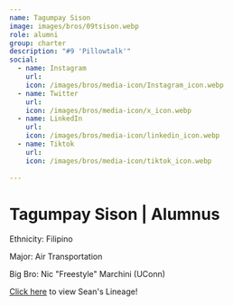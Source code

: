 ```yaml
---
name: Tagumpay Sison
image: images/bros/09tsison.webp
role: alumni
group: charter
description: "#9 'Pillowtalk'"
social: 
  - name: Instagram
    url: 
    icon: /images/bros/media-icon/Instagram_icon.webp
  - name: Twitter
    url:
    icon: /images/bros/media-icon/x_icon.webp
  - name: LinkedIn
    url: 
    icon: /images/bros/media-icon/linkedin_icon.webp
  - name: Tiktok
    url: 
    icon: /images/bros/media-icon/tiktok_icon.webp
            
---
```


# Tagumpay Sison | Alumnus
Ethnicity: Filipino

Major: Air Transportation

Big Bro: Nic "Freestyle" Marchini (UConn)

[Click here](/ujis/) to view Sean's Lineage!
